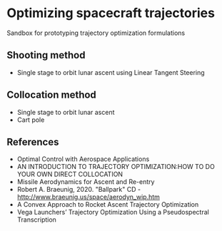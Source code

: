# Optimizing spacecraft trajectories 

Sandbox for prototyping trajectory optimization formulations 

## Shooting method
 - Single stage to orbit lunar ascent using Linear Tangent Steering 
## Collocation method
 - Single stage to orbit lunar ascent
 - Cart pole 


## References 
- Optimal Control with Aerospace Applications
- AN INTRODUCTION TO TRAJECTORY OPTIMIZATION:HOW TO DO YOUR OWN DIRECT COLLOCATION
- Missile Aerodynamics for Ascent and Re-entry
- Robert A. Braeunig, 2020. "Ballpark" CD - <http://www.braeunig.us/space/aerodyn_wip.htm> 
- A Convex Approach to Rocket Ascent Trajectory Optimization
- Vega Launchers’ Trajectory Optimization Using a Pseudospectral Transcription


